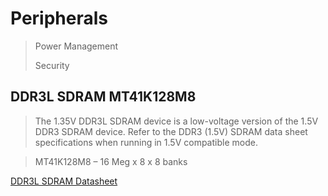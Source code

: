 Peripherals
==

> Power Management
> > 
> Security

## DDR3L SDRAM MT41K128M8

> The 1.35V DDR3L SDRAM device is a low-voltage version of the 1.5V DDR3 SDRAM device. Refer to the
DDR3 (1.5V) SDRAM data sheet specifications when running in 1.5V compatible mode.

> MT41K128M8 – 16 Meg x 8 x 8 banks

[DDR3L SDRAM Datasheet](https://www.google.com.mx/url?sa=t&rct=j&q=&esrc=s&source=web&cd=1&cad=rja&uact=8&ved=0ahUKEwig567JrtDLAhUH8GMKHb9EAlwQFggbMAA&url=https%3A%2F%2Fwww.micron.com%2F~%2Fmedia%2FDocuments%2FProducts%2FData%2520Sheet%2FDRAM%2FDDR3%2F1Gb_1_35V_DDR3L.pdf&usg=AFQjCNFc_LkmDKC5Uc5T-uf2DYx8MipPBg)


